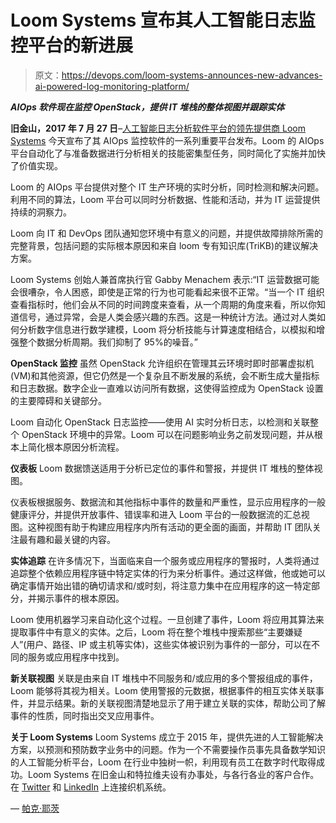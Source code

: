 # Loom Systems 宣布其人工智能日志监控平台的新进展

> 原文：<https://devops.com/loom-systems-announces-new-advances-ai-powered-log-monitoring-platform/>

***AIOps 软件现在监控 OpenStack，提供 IT 堆栈的整体视图并跟踪实体***

**旧金山，2017 年 7 月 27 日**–[人工智能日志分析软件平台的领先提供商 Loom Systems](http://www.loomsystems.com/) 今天宣布了其 AIOps 监控软件的一系列重要平台发布。Loom 的 AIOps 平台自动化了与准备数据进行分析相关的技能密集型任务，同时简化了实施并加快了价值实现。

Loom 的 AIOps 平台提供对整个 IT 生产环境的实时分析，同时检测和解决问题。利用不同的算法，Loom 平台可以同时分析数据、性能和活动，并为 IT 运营提供持续的洞察力。

Loom 向 IT 和 DevOps 团队通知您环境中有意义的问题，并提供故障排除所需的完整背景，包括问题的实际根本原因和来自 loom 专有知识库(TriKB)的建议解决方案。

Loom Systems 创始人兼首席执行官 Gabby Menachem 表示:“IT 运营数据可能会很嘈杂，令人困惑，即使是正常的行为也可能看起来很不正常。“当一个 IT 组织查看指标时，他们会从不同的时间跨度来查看，从一个周期的角度来看，所以你知道信号，通过异常，会是人类会感兴趣的东西。这是一种统计方法。通过对人类如何分析数字信息进行数学建模，Loom 将分析技能与计算速度相结合，以模拟和增强整个数据分析周期。我们抑制了 95%的噪音。”

**OpenStack 监控**
虽然 OpenStack 允许组织在管理其云环境时即时部署虚拟机(VM)和其他资源，但它仍然是一个复杂且不断发展的系统，会不断生成大量指标和日志数据。数字企业一直难以访问所有数据，这使得监控成为 OpenStack 设置的主要障碍和关键部分。

Loom 自动化 OpenStack 日志监控——使用 AI 实时分析日志，以检测和关联整个 OpenStack 环境中的异常。Loom 可以在问题影响业务之前发现问题，并从根本上简化根本原因分析流程。

**仪表板** Loom 数据馈送适用于分析已定位的事件和警报，并提供 IT 堆栈的整体视图。

仪表板根据服务、数据流和其他指标中事件的数量和严重性，显示应用程序的一般健康评分，并提供开放事件、错误率和进入 Loom 平台的一般数据流的汇总视图。这种视图有助于构建应用程序内所有活动的更全面的画面，并帮助 IT 团队关注最有趣和最关键的内容。

**实体追踪** 在许多情况下，当面临来自一个服务或应用程序的警报时，人类将通过追踪整个依赖应用程序链中特定实体的行为来分析事件。通过这样做，他或她可以确定事情开始出错的确切请求和/或时刻，将注意力集中在应用程序的这一特定部分，并揭示事件的根本原因。

Loom 使用机器学习来自动化这个过程。一旦创建了事件，Loom 将应用其算法来提取事件中有意义的实体。之后，Loom 将在整个堆栈中搜索那些“主要嫌疑人”(用户、路径、IP 或主机等实体)，这些实体被识别为事件的一部分，可以在不同的服务或应用程序中找到。

**新关联视图** 关联是由来自 IT 堆栈中不同服务和/或应用的多个警报组成的事件，Loom 能够将其视为相关。Loom 使用警报的元数据，根据事件的相互实体关联事件，并显示结果。新的关联视图清楚地显示了用于建立关联的实体，帮助公司了解事件的性质，同时指出交叉应用事件。

**关于 Loom Systems**
Loom Systems 成立于 2015 年，提供先进的人工智能解决方案，以预测和预防数字业务中的问题。作为一个不需要操作员事先具备数学知识的人工智能分析平台，Loom 在行业中独树一帜，利用现有员工在数字时代取得成功。Loom Systems 在旧金山和特拉维夫设有办事处，与各行各业的客户合作。在 [Twitter](https://twitter.com/loom_systems?lang=en) 和 [LinkedIn](https://www.linkedin.com/company/loom-systems) 上连接织机系统。

— [帕克·耶茨](https://devops.com/author/parkerdevops-com/)